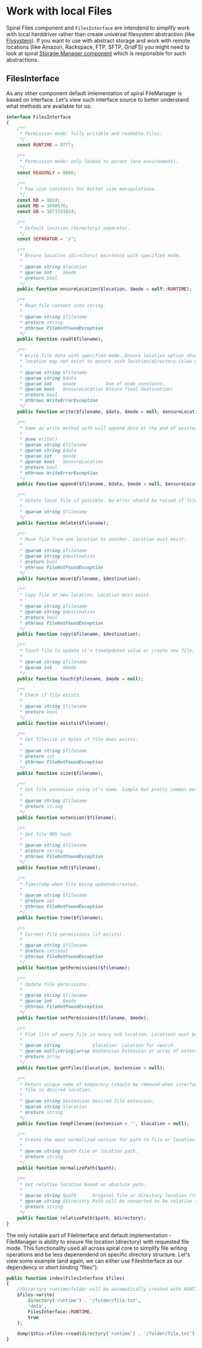 # Work with local Files
Spiral Files component and `FilesInterface` are intendend to simplify work with local harddriver rather than create universal filesystem abstraction (like [Flysystem](https://github.com/thephpleague/flysystem)). If you want to use with abstract storage and work with remote locations (like Amazon, Rackspace, FTP, SFTP, GridFS) you might need to look at spiral [Storage Manager component](/storage/overview.md) which is responsible for such abstractions. 

## FilesInterface
As any other component default imlementation of spiral FileManager is based on interface. Let's view such interface source to better understand what methods are available for us:

```php
interface FilesInterface
{
    /**
     * Permission mode: fully writable and readable files.
     */
    const RUNTIME = 0777;

    /**
     * Permission mode: only locked to parent (one environment).
     */
    const READONLY = 0666;

    /**
     * Few size constants for better size manipulations.
     */
    const KB = 1024;
    const MB = 1048576;
    const GB = 1073741824;

    /**
     * Default location (directory) separator.
     */
    const SEPARATOR = '/';

    /**
     * Ensure location (directory) existence with specified mode.
     *
     * @param string $location
     * @param int    $mode
     * @return bool
     */
    public function ensureLocation($location, $mode = self::RUNTIME);

    /**
     * Read file content into string.
     *
     * @param string $filename
     * @return string
     * @throws FileNotFoundException
     */
    public function read($filename);

    /**
     * Write file data with specified mode. Ensure location option should be used only if desired
     * location may not exist to ensure sush location/directory (slow operation).
     *
     * @param string $filename
     * @param string $data
     * @param int    $mode           One of mode constants.
     * @param bool   $ensureLocation Ensure final destination!
     * @return bool
     * @throws WriteErrorException
     */
    public function write($filename, $data, $mode = null, $ensureLocation = false);

    /**
     * Same as write method with will append data at the end of existed file without replacing it.
     *
     * @see write()
     * @param string $filename
     * @param string $data
     * @param int    $mode
     * @param bool   $ensureLocation
     * @return bool
     * @throws WriteErrorException
     */
    public function append($filename, $data, $mode = null, $ensureLocation = false);

    /**
     * Delete local file if possible. No error should be raised if file does not exists.
     *
     * @param string $filename
     */
    public function delete($filename);

    /**
     * Move file from one location to another. Location must exist.
     *
     * @param string $filename
     * @param string $destination
     * @return bool
     * @throws FileNotFoundException
     */
    public function move($filename, $destination);

    /**
     * Copy file at new location. Location must exist.
     *
     * @param string $filename
     * @param string $destination
     * @return bool
     * @throws FileNotFoundException
     */
    public function copy($filename, $destination);

    /**
     * Touch file to update it's timeUpdated value or create new file. Location must exist.
     *
     * @param string $filename
     * @param int    $mode
     */
    public function touch($filename, $mode = null);

    /**
     * Check if file exists.
     *
     * @param string $filename
     * @return bool
     */
    public function exists($filename);

    /**
     * Get filesize in bytes if file does exists.
     *
     * @param string $filename
     * @return int
     * @throws FileNotFoundException
     */
    public function size($filename);

    /**
     * Get file extension using it's name. Simple but pretty common method.
     *
     * @param string $filename
     * @return string
     */
    public function extension($filename);

    /**
     * Get file MD5 hash.
     *
     * @param string $filename
     * @return string
     * @throws FileNotFoundException
     */
    public function md5($filename);

    /**
     * Timestamp when file being updated/created.
     *
     * @param string $filename
     * @return int
     * @throws FileNotFoundException
     */
    public function time($filename);

    /**
     * Current file permissions (if exists).
     *
     * @param string $filename
     * @return int|bool
     * @throws FileNotFoundException
     */
    public function getPermissions($filename);

    /**
     * Update file permissions.
     *
     * @param string $filename
     * @param int    $mode
     * @throws FileNotFoundException
     */
    public function setPermissions($filename, $mode);

    /**
     * Flat list of every file in every sub location. Locations must be normalized.
     *
     * @param string            $location  Location for search.
     * @param null|string|array $extension Extension or array of extensions to files.
     * @return array
     */
    public function getFiles($location, $extension = null);

    /**
     * Return unique name of temporary (should be removed when interface implementation destructed)
     * file in desired location.
     *
     * @param string $extension Desired file extension.
     * @param string $location
     * @return string
     */
    public function tempFilename($extension = '', $location = null);

    /**
     * Create the most normalized version for path to file or location.
     *
     * @param string $path File or location path.
     * @return string
     */
    public function normalizePath($path);

    /**
     * Get relative location based on absolute path.
     *
     * @param string $path      Original file or directory location (to).
     * @param string $directory Path will be converted to be relative to this directory (from).
     * @return string
     */
    public function relativePath($path, $directory);
}
```

The only notable part of FileInterface and default implementation - FileManager is ability to ensure file location (directory) with requested file mode. This functionality used all across spiral core to simplify file writing operations and be less depenendend on specific directory structure. Let's view some example (and again, we can either use FilesInterface as our dependency or short binding "files"):

```php
public function index(FilesInterface $files)
{
    //Directory runtime/folder will be automatically created with RUNTIME (777) mode
    $files->write(
        directory('runtime') . '/folder/file.txt',
        'data',
        FilesInterface::RUNTIME,
        true
    );

    dump($this->files->read(directory('runtime') . '/folder/file.txt'));
}
```
